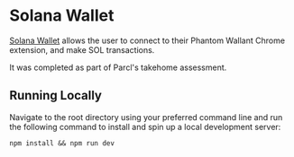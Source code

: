 # Solana Wallet

[Solana Wallet](https://solanawallet-eight.vercel.app/) allows the user to connect to their Phantom Wallant Chrome extension, and make SOL transactions.

It was completed as part of Parcl's takehome assessment.

## Running Locally

Navigate to the root directory using your preferred command line and run the following command to install and spin up a local development server:

    npm install && npm run dev
    
